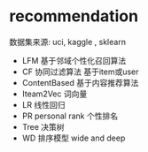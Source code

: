 #  recommendation 
  数据集来源:  uci, kaggle , sklearn
- LFM    基于邻域个性化召回算法
- CF     协同过滤算法     基于item或user
- ContentBased   基于内容推荐算法
- Iteam2Vec     词向量
- LR         线性回归
- PR  personal rank    个性排名
- Tree  决策树
- WD     排序模型     wide and deep

